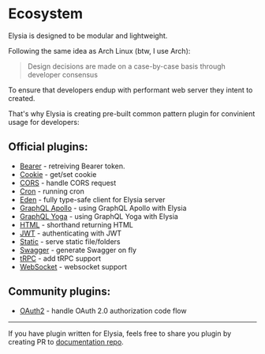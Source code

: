 # Ecosystem
Elysia is designed to be modular and lightweight.

Following the same idea as Arch Linux (btw, I use Arch):

> Design decisions are made on a case-by-case basis through developer consensus

To ensure that developers endup with performant web server they intent to created.

That's why Elysia is creating pre-built common pattern plugin for convinient usage for developers:

## Official plugins:
- [Bearer](/plugins/bearer) - retreiving Bearer token.
- [Cookie](/plugins/cookie) - get/set cookie
- [CORS](/plugins/cors) - handle CORS request
- [Cron](/plugins/cron) - running cron
- [Eden](/collections/eden) - fully type-safe client for Elysia server
- [GraphQL Apollo](/plugins/graphql-apollo) - using GraphQL Apollo with Elysia
- [GraphQL Yoga](/plugins/graphql-yoga) - using GraphQL Yoga with Elysia
- [HTML](/plugins/html) - shorthand returning HTML
- [JWT](/plugins/jwt) - authenticating with JWT
- [Static](/plugins/static) - serve static file/folders
- [Swagger](/plugins/swagger) - generate Swagger on fly
- [tRPC](/plugins/trpc) - add tRPC support
- [WebSocket](/plugins/websocket) - websocket support

## Community plugins:
- [OAuth2](https://github.com/bogeychan/elysia-oauth2) - handle OAuth 2.0 authorization code flow

---
If you have plugin written for Elysia, feels free to share you plugin by creating PR to [documentation repo](https://github.com/elysiajs/elysia-docs).
